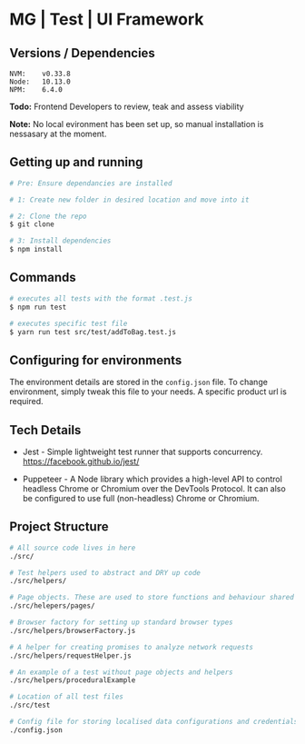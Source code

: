 # MG | Test | UI Framework

## Versions / Dependencies

```
NVM:    v0.33.8       
Node:   10.13.0        
NPM:    6.4.0         
```

__Todo:__ Frontend Developers to review, teak and assess viability

__Note:__ No local evironment has been set up, so manual installation is nessasary at the moment.

## Getting up and running

```bash
# Pre: Ensure dependancies are installed

# 1: Create new folder in desired location and move into it

# 2: Clone the repo
$ git clone

# 3: Install dependencies
$ npm install
```

## Commands

```bash
# executes all tests with the format .test.js
$ npm run test

# executes specific test file
$ yarn run test src/test/addToBag.test.js

```

## Configuring for environments

The environment details are stored in the `config.json` file. To change environment, simply tweak this file to your needs. A specific product url is required.

## Tech Details

* Jest - Simple lightweight test runner that supports concurrency. https://facebook.github.io/jest/

* Puppeteer - A Node library which provides a high-level API to control headless Chrome or Chromium over the DevTools Protocol. It can also be configured to use full (non-headless) Chrome or Chromium.

## Project Structure

```bash
# All source code lives in here
./src/

# Test helpers used to abstract and DRY up code
./src/helpers/

# Page objects. These are used to store functions and behaviour shared by a particular page
./src/helepers/pages/

# Browser factory for setting up standard browser types
./src/helpers/browserFactory.js

# A helper for creating promises to analyze network requests
./src/helpers/requestHelper.js

# An example of a test without page objects and helpers
./src/helpers/proceduralExample

# Location of all test files
./src/test

# Config file for storing localised data configurations and credentials.
./config.json
```
